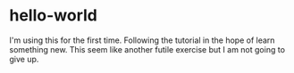 # hello-world
I'm using this for the first time. Following the tutorial in the hope of learn something new.
This seem like another futile exercise but I am not going to give up.
